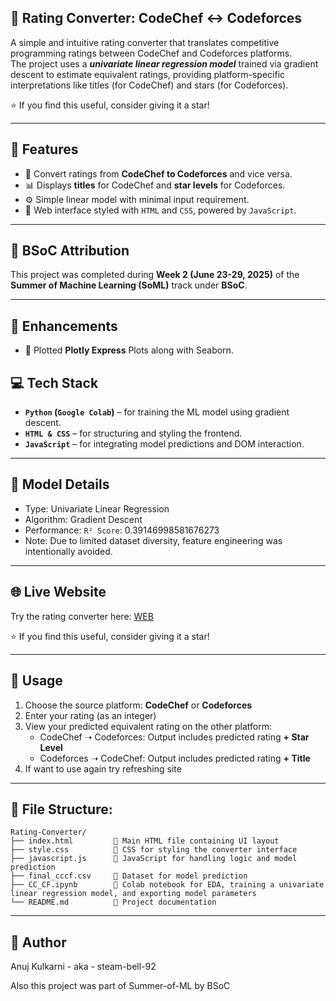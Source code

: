 ## 🔁 Rating Converter: CodeChef ↔ Codeforces

A simple and intuitive rating converter that translates competitive programming ratings between CodeChef and Codeforces platforms.<br>
The project uses a ***univariate linear regression model*** trained via gradient descent to estimate equivalent ratings, providing platform-specific interpretations like titles (for CodeChef) and stars (for Codeforces).

⭐ If you find this useful, consider giving it a star!

---

## 📌 Features

- 🔄 Convert ratings from **CodeChef to Codeforces** and vice versa.
- 📊 Displays **titles** for CodeChef and **star levels** for Codeforces.
- ⚙️ Simple linear model with minimal input requirement.
- 🌈 Web interface styled with `HTML` and `CSS`, powered by `JavaScript`.

---

## 🧠 BSoC Attribution

This project was completed during **Week 2 (June 23-29, 2025)** of the **Summer of Machine Learning (SoML)** track under **BSoC**.

---

## 🚀 Enhancements

- 📁 Plotted **Plotly Express** Plots along with Seaborn.

## 💻 Tech Stack

- **`Python` (`Google Colab`)** – for training the ML model using gradient descent.
- **`HTML & CSS`** – for structuring and styling the frontend.
- **`JavaScript`** – for integrating model predictions and DOM interaction.

---

## 🧠 Model Details

- Type: Univariate Linear Regression
- Algorithm: Gradient Descent
- Performance: `R² Score`: 0.39146998581676273
- Note: Due to limited dataset diversity, feature engineering was intentionally avoided.

---

## 🌐 Live Website
<p>Try the rating converter here: <a href='https://steam-bell-92.github.io/Rating-Converter/'>WEB</a></p>
⭐ If you find this useful, consider giving it a star!

---

## 🚀 Usage

1. Choose the source platform: **CodeChef** or **Codeforces**
2. Enter your rating (as an integer)
3. View your predicted equivalent rating on the other platform:
   - CodeChef ➝ Codeforces: Output includes predicted rating **+ Star Level**
   - Codeforces ➝ CodeChef: Output includes predicted rating **+ Title**
4. If want to use again try refreshing site

---

## 📁 File Structure:
```
Rating-Converter/
├── index.html         🔹 Main HTML file containing UI layout
├── style.css          🔹 CSS for styling the converter interface
├── javascript.js      🔹 JavaScript for handling logic and model prediction
├── final_cccf.csv     🔹 Dataset for model prediction
├── CC_CF.ipynb        🔹 Colab notebook for EDA, training a univariate linear regression model, and exporting model parameters
└── README.md          🔹 Project documentation
```

---

## 👤 Author
Anuj Kulkarni - aka - steam-bell-92

Also this project was part of Summer-of-ML by BSoC
